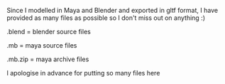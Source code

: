 Since I modelled in Maya and Blender and exported in gltf format, I have provided as many files as possible so I don't miss out on anything :)

.blend = blender source files

.mb = maya source files

.mb.zip = maya archive files

I apologise in advance for putting so many files here
